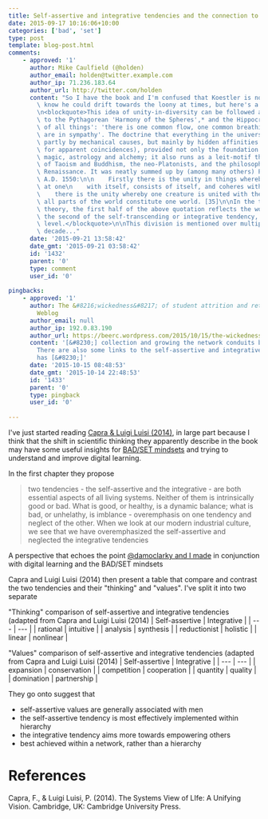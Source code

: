```yaml
---
title: Self-assertive and integrative tendencies and the connection to the BAD/SET mindsets
date: 2015-09-17 10:16:06+10:00
categories: ['bad', 'set']
type: post
template: blog-post.html
comments:
    - approved: '1'
      author: Mike Caulfield (@holden)
      author_email: holden@twitter.example.com
      author_ip: 71.236.183.64
      author_url: http://twitter.com/holden
      content: "So I have the book and I'm confused that Koestler is not mentioned. I\
        \ know he could drift towards the loony at times, but here's a quote form 1968:\n\
        \n<blockquote>This idea of unity-in-diversity can be followed all the way back\
        \ to the Pythagorean 'Harmony of the Spheres',* and the Hippocratics' 'sympathy\
        \ of all things': 'there is one common flow, one common breathing, all things\
        \ are in sympathy'. The doctrine that everything in the universe hangs together,\
        \ partly by mechanical causes, but mainly by hidden affinities (which also account\
        \ for apparent coincidences), provided not only the foundation for sympathetic\
        \ magic, astrology and alchemy; it also runs as a leit-motif through the teachings\
        \ of Taoism and Buddhism, the neo-Platonists, and the philosophers of the early\
        \ Renaissance. It was neatly summed up by (among many others) Pico della Mirandola,\
        \ A.D. 1550:\n\n    Firstly there is the unity in things whereby each thing is\
        \ at one\n    with itself, consists of itself, and coheres with itself. Secondly,\n\
        \    there is the unity whereby one creature is united with the others\n    and\
        \ all parts of the world constitute one world. [35]\n\nIn the terms of the present\
        \ theory, the first half of the above quotation reflects the working of the self-assertive,\
        \ the second of the self-transcending or integrative tendency, on a universal\
        \ level.</blockquote>\n\nThis division is mentioned over multiple books for a\
        \ decade..."
      date: '2015-09-21 13:58:42'
      date_gmt: '2015-09-21 03:58:42'
      id: '1432'
      parent: '0'
      type: comment
      user_id: '0'
    
pingbacks:
    - approved: '1'
      author: The &#8216;wickedness&#8217; of student attrition and retention | Col&#039;s
        Weblog
      author_email: null
      author_ip: 192.0.83.190
      author_url: https://beerc.wordpress.com/2015/10/15/the-wickedness-of-student-attrition-and-retention/
      content: '[&#8230;] collection and growing the network conduits between agents.
        There are also some links to the self-assertive and integrative paper that David
        has [&#8230;]'
      date: '2015-10-15 08:48:53'
      date_gmt: '2015-10-14 22:48:53'
      id: '1433'
      parent: '0'
      type: pingback
      user_id: '0'
    
---
```

I've just started reading [Capra & Luigi Luisi (2014)](http://www.cambridge.org/us/academic/subjects/life-sciences/genomics-bioinformatics-and-systems-biology/systems-view-life-unifying-vision), in large part because I think that the shift in scientific thinking they apparently describe in the book may have some useful insights for [BAD/SET mindsets](/blog2/2014/09/21/breaking-bad-to-bridge-the-realityrhetoric-chasm/#badset) and trying to understand and improve digital learning.

In the first chapter they propose

> two tendencies - the self-assertive and the integrative - are both essential aspects of all living systems. Neither of them is intrinsically good or bad. What is good, or healthy, is a dynamic balance; what is bad, or unhelathy, is imblance - overemphasis on one tendency and neglect of the other. When we look at our modern industrial culture, we see that we have overemphasized the self-assertive and neglected the integrative tendencies

A perspective that echoes the point [@damoclarky and I made](/blog2/2014/09/21/breaking-bad-to-bridge-the-realityrhetoric-chasm/) in conjunction with digital learning and the BAD/SET mindsets

Capra and Luigi Luisi (2014) then present a table that compare and contrast the two tendencies and their "thinking" and "values". I've split it into two separate

"Thinking" comparison of self-assertive and integrative tendencies (adapted from Capra and Luigi Luisi (2014)
| Self-assertive | Integrative |
| --- | --- |
| rational | intuitive |
| analysis | synthesis |
| reductionist | holistic |
| linear | nonlinear |

"Values" comparison of self-assertive and integrative tendencies (adapted from Capra and Luigi Luisi (2014)
| Self-assertive | Integrative |
| --- | --- |
| expansion | conservation |
| competition | cooperation |
| quantity | quality |
| domination | partnership |

They go onto suggest that

- self-assertive values are generally associated with men
- the self-assertive tendency is most effectively implemented within hierarchy
- the integrative tendency aims more towards empowering others
- best achieved within a network, rather than a hierarchy

# References

Capra, F., & Luigi Luisi, P. (2014). The Systems View of LIfe: A Unifying Vision. Cambridge, UK: Cambridge University Press.